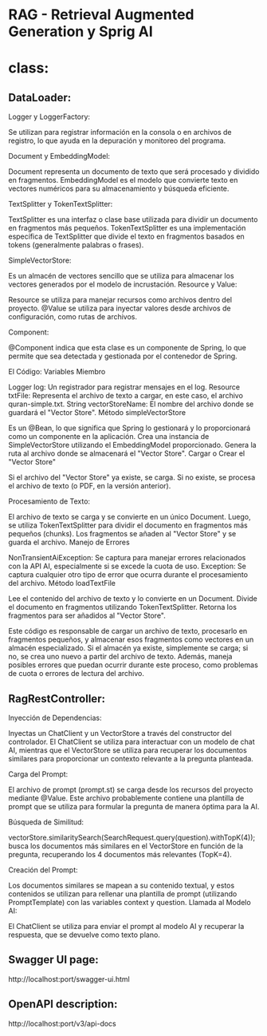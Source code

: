 # RAG - Retrieval Augmented Generation y Sprig AI

# class:

## DataLoader:

Logger y LoggerFactory:

Se utilizan para registrar información en la consola o en archivos de registro, lo que ayuda en la depuración y monitoreo del programa.

Document y EmbeddingModel:

Document representa un documento de texto que será procesado y dividido en fragmentos.
EmbeddingModel es el modelo que convierte texto en vectores numéricos para su almacenamiento y búsqueda eficiente.

TextSplitter y TokenTextSplitter:

TextSplitter es una interfaz o clase base utilizada para dividir un documento en fragmentos más pequeños.
TokenTextSplitter es una implementación específica de TextSplitter que divide el texto en fragmentos basados en tokens (generalmente palabras o frases).

SimpleVectorStore:

Es un almacén de vectores sencillo que se utiliza para almacenar los vectores generados por el modelo de incrustación.
Resource y Value:

Resource se utiliza para manejar recursos como archivos dentro del proyecto.
@Value se utiliza para inyectar valores desde archivos de configuración, como rutas de archivos.

Component:

@Component indica que esta clase es un componente de Spring, lo que permite que sea detectada y gestionada por el contenedor de Spring.

El Código:
Variables Miembro

Logger log: Un registrador para registrar mensajes en el log.
Resource txtFile: Representa el archivo de texto a cargar, en este caso, el archivo quran-simple.txt.
String vectorStoreName: El nombre del archivo donde se guardará el "Vector Store".
Método simpleVectorStore

Es un @Bean, lo que significa que Spring lo gestionará y lo proporcionará como un componente en la aplicación.
Crea una instancia de SimpleVectorStore utilizando el EmbeddingModel proporcionado.
Genera la ruta al archivo donde se almacenará el "Vector Store".
Cargar o Crear el "Vector Store"

Si el archivo del "Vector Store" ya existe, se carga.
Si no existe, se procesa el archivo de texto (o PDF, en la versión anterior).

Procesamiento de Texto:

El archivo de texto se carga y se convierte en un único Document.
Luego, se utiliza TokenTextSplitter para dividir el documento en fragmentos más pequeños (chunks).
Los fragmentos se añaden al "Vector Store" y se guarda el archivo.
Manejo de Errores

NonTransientAiException: Se captura para manejar errores relacionados con la API AI, especialmente si se excede la cuota de uso.
Exception: Se captura cualquier otro tipo de error que ocurra durante el procesamiento del archivo.
Método loadTextFile

Lee el contenido del archivo de texto y lo convierte en un Document.
Divide el documento en fragmentos utilizando TokenTextSplitter.
Retorna los fragmentos para ser añadidos al "Vector Store".

Este código es responsable de cargar un archivo de texto, procesarlo en fragmentos pequeños, y almacenar esos fragmentos como vectores en un almacén especializado. Si el almacén ya existe, simplemente se carga; si no, se crea uno nuevo a partir del archivo de texto. Además, maneja posibles errores que puedan ocurrir durante este proceso, como problemas de cuota o errores de lectura del archivo.

## RagRestController:

Inyección de Dependencias: 

Inyectas un ChatClient y un VectorStore a través del constructor del controlador. El ChatClient se utiliza para interactuar con un modelo de chat AI, mientras que el VectorStore se utiliza para recuperar los documentos similares para proporcionar un contexto relevante a la pregunta planteada.

Carga del Prompt:

El archivo de prompt (prompt.st) se carga desde los recursos del proyecto mediante @Value. Este archivo probablemente contiene una plantilla de prompt que se utiliza para formular la pregunta de manera óptima para la AI.

Búsqueda de Similitud:

vectorStore.similaritySearch(SearchRequest.query(question).withTopK(4)); busca los documentos más similares en el VectorStore en función de la pregunta, recuperando los 4 documentos más relevantes (TopK=4).

Creación del Prompt:

Los documentos similares se mapean a su contenido textual, y estos contenidos se utilizan para rellenar una plantilla de prompt (utilizando PromptTemplate) con las variables context y question.
Llamada al Modelo AI:

El ChatClient se utiliza para enviar el prompt al modelo AI y recuperar la respuesta, que se devuelve como texto plano.

## Swagger UI page:

http://localhost:port/swagger-ui.html


## OpenAPI description:

http://localhost:port/v3/api-docs

